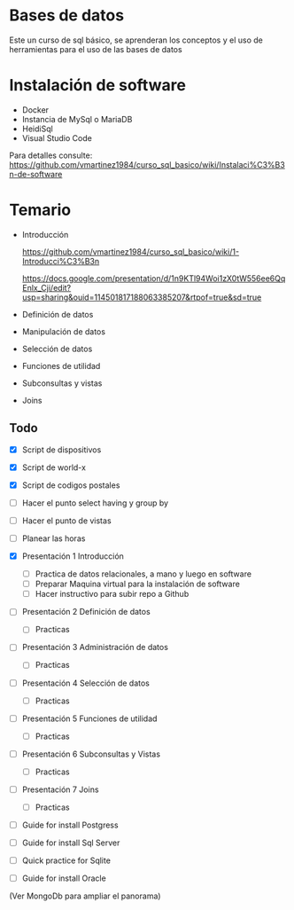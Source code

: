 # Bases de datos
Este un curso de sql básico, se aprenderan los conceptos y el uso de herramientas para el uso de las bases de datos

# Instalación de software

- Docker
- Instancia de MySql o MariaDB
- HeidiSql
- Visual Studio Code

Para detalles consulte:
https://github.com/vmartinez1984/curso_sql_basico/wiki/Instalaci%C3%B3n-de-software

# Temario

- Introducción

    https://github.com/vmartinez1984/curso_sql_basico/wiki/1-Introducci%C3%B3n

    https://docs.google.com/presentation/d/1n9KTl94Woi1zX0tW556ee6QqEnlx_Cji/edit?usp=sharing&ouid=114501817188063385207&rtpof=true&sd=true


- Definición de datos

- Manipulación de datos
- Selección de datos
- Funciones de utilidad
- Subconsultas y vistas
- Joins


## Todo
- [X] Script de dispositivos
- [X] Script de world-x
- [X] Script de codigos postales
- [ ] Hacer el punto select having y group by
- [ ] Hacer el punto de vistas
- [ ] Planear las horas
- [X] Presentación 1 Introducción
    - [ ] Practica de datos relacionales, a mano y luego en software
    - [ ] Preparar Maquina virtual para la instalación de software
    - [ ] Hacer instructivo para subir repo a Github    
- [ ] Presentación 2 Definición de datos
    - [ ] Practicas
- [ ] Presentación 3 Administración de datos
    - [ ] Practicas
- [ ] Presentación 4 Selección de datos
    - [ ] Practicas
- [ ] Presentación 5 Funciones de utilidad
    - [ ] Practicas
- [ ] Presentación 6 Subconsultas y Vistas
    - [ ] Practicas
- [ ] Presentación 7 Joins
    - [ ] Practicas

- [ ] Guide for install Postgress
- [ ] Guide for install Sql Server
- [ ] Quick practice for Sqlite
- [ ] Guide for install Oracle
    


(Ver MongoDb para ampliar el panorama)